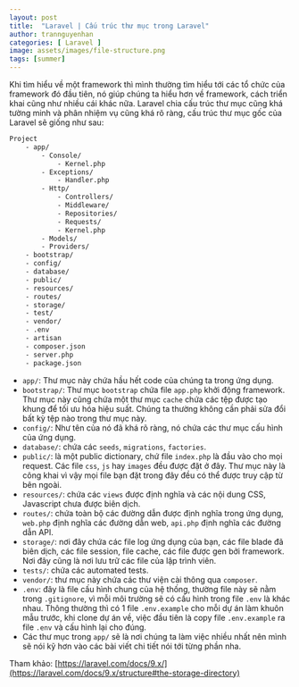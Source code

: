 ```yaml
---
layout: post
title:  "Laravel | Cấu trúc thư mục trong Laravel"
author: trannguyenhan
categories: [ Laravel ]
image: assets/images/file-structure.png
tags: [summer]
---
```

Khi tìm hiểu về một framework thì mình thường tìm hiểu tới các tổ chức của framework đó đầu tiên, nó giúp chúng ta hiểu hơn về framework, cách triển khai cũng như nhiều cái khác nữa. Laravel chia cấu trúc thư mục cũng khá tường minh và phân nhiệm vụ cũng khá rõ ràng, cấu trúc thư mục gốc của Laravel sẽ giống như sau:

```bash
Project
    - app/
        - Console/
            - Kernel.php
        - Exceptions/
            - Handler.php
        - Http/
            - Controllers/
            - Middleware/
            - Repositories/
            - Requests/
            - Kernel.php
        - Models/
        - Providers/
    - bootstrap/
    - config/
    - database/
    - public/
    - resources/
    - routes/
    - storage/
    - test/
    - vendor/
    - .env
    - artisan
    - composer.json
    - server.php
    - package.json
```

- `app/`: Thư mục này chứa hầu hết code của chúng ta trong ứng dụng.
- `bootstrap/`: Thư mục `bootstrap` chứa file `app.php` khởi động framework. Thư mục này cũng chứa một thư mục `cache` chứa các tệp được tạo khung để tối ưu hóa hiệu suất. Chúng ta thường không cần phải sửa đổi bất kỳ tệp nào trong thư mục này.
- `config/`: Như tên của nó đã khá rõ ràng, nó chứa các thư mục cấu hình của ứng dụng.
- `database/`: chứa các `seeds`, `migrations`, `factories`.
- `public/`: là một public dictionary, chứ file `index.php` là đầu vào cho mọi request. Các file `css`, `js` hay `images` đều được đặt ở đây. Thư mục này là công khai vì vậy mọi file bạn đặt trong đây đều có thể được truy cập từ bên ngoài.
- `resources/`: chứa các `views` được định nghĩa và các nội dung CSS, Javascript chưa được biên dịch.
- `routes/`: chứa toàn bộ các đường dẫn được định nghĩa trong ứng dụng, `web.php` định nghĩa các đường dẫn web, `api.php` định nghĩa các đường dẫn API.
- `storage/`: nơi đây chứa các file log ứng dụng của bạn, các file blade đã biên dịch, các file session, file cache, các file được gen bởi framework. Nơi đây cũng là nơi lưu trữ các file của lập trình viên.
- `tests/`: chứa các automated tests.
- `vendor/`: thư mục này chứa các thư viện cài thông qua `composer`.
- `.env`: đây là file cấu hình chung của hệ thống, thường file này sẽ nằm trong `.gitignore`, vì mỗi môi trường sẽ có cấu hình trong file `.env` là khác nhau. Thông thường thì có 1 file `.env.example` cho mỗi dự án làm khuôn mẫu trước, khi clone dự án về, việc đầu tiên là copy file `.env.example` ra file `.env` và cấu hình lại cho đúng.
- Các thư mục trong `app/` sẽ là nơi chúng ta làm việc nhiều nhất nên mình sẽ nói kỹ hơn vào các bài viết chi tiết nói tới từng phần nha.


Tham khảo: [https://laravel.com/docs/9.x/](https://laravel.com/docs/9.x/structure#the-storage-directory)